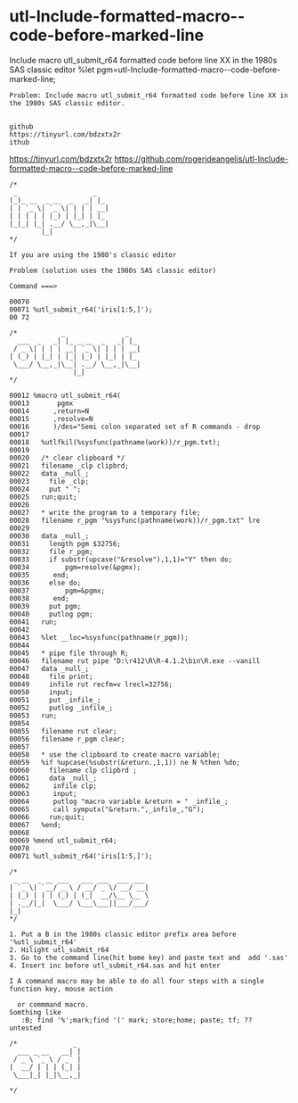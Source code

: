 # utl-Include-formatted-macro--code-before-marked-line
Include macro utl_submit_r64 formatted code before line XX in the 1980s SAS classic editor
    %let pgm=utl-Include-formatted-macro--code-before-marked-line;

    Problem: Include macro utl_submit_r64 formatted code before line XX in the 1980s SAS classic editor.


    github
    https://tinyurl.com/bdzxtx2r
    ithub
https://tinyurl.com/bdzxtx2r
https://github.com/rogerjdeangelis/utl-Include-formatted-macro--code-before-marked-line




    /*
     _                   _
    (_)_ __  _ __  _   _| |_
    | | `_ \| `_ \| | | | __|
    | | | | | |_) | |_| | |_
    |_|_| |_| .__/ \__,_|\__|
            |_|
    */

    If you are using the 1980's classic editor

    Problem (solution uses the 1980s SAS classic editor)

    Command ===>

    00070
    00071 %utl_submit_r64('iris[1:5,]');
    00 72

    /*           _               _
      ___  _   _| |_ _ __  _   _| |_
     / _ \| | | | __| `_ \| | | | __|
    | (_) | |_| | |_| |_) | |_| | |_
     \___/ \__,_|\__| .__/ \__,_|\__|
                    |_|
    */

    00012 %macro utl_submit_r64(
    00013       pgmx
    00014      ,return=N
    00015      ,resolve=N
    00016      )/des="Semi colon separated set of R commands - drop
    00017
    00018   %utlfkil(%sysfunc(pathname(work))/r_pgm.txt);
    00019
    00020   /* clear clipboard */
    00021   filename _clp clipbrd;
    00022   data _null_;
    00023     file _clp;
    00024     put " ";
    00025   run;quit;
    00026
    00027   * write the program to a temporary file;
    00028   filename r_pgm "%sysfunc(pathname(work))/r_pgm.txt" lre
    00029
    00030   data _null_;
    00031     length pgm $32756;
    00032     file r_pgm;
    00033     if substr(upcase("&resolve"),1,1)="Y" then do;
    00034         pgm=resolve(&pgmx);
    00035      end;
    00036     else do;
    00037         pgm=&pgmx;
    00038      end;
    00039     put pgm;
    00040     putlog pgm;
    00041   run;
    00042
    00043   %let __loc=%sysfunc(pathname(r_pgm));
    00044
    00045   * pipe file through R;
    00046   filename rut pipe "D:\r412\R\R-4.1.2\bin\R.exe --vanill
    00047   data _null_;
    00048     file print;
    00049     infile rut recfm=v lrecl=32756;
    00050     input;
    00051     put _infile_;
    00052     putlog _infile_;
    00053   run;
    00054
    00055   filename rut clear;
    00056   filename r_pgm clear;
    00057
    00058   * use the clipboard to create macro variable;
    00059   %if %upcase(%substr(&return.,1,1)) ne N %then %do;
    00060     filename clp clipbrd ;
    00061     data _null_;
    00062      infile clp;
    00063      input;
    00064      putlog "macro variable &return = " _infile_;
    00065      call symputx("&return.",_infile_,"G");
    00066     run;quit;
    00067   %end;
    00068
    00069 %mend utl_submit_r64;
    00070
    00071 %utl_submit_r64('iris[1:5,]');

    /*
     _ __  _ __ ___   ___ ___  ___ ___
    | `_ \| `__/ _ \ / __/ _ \/ __/ __|
    | |_) | | | (_) | (_|  __/\__ \__ \
    | .__/|_|  \___/ \___\___||___/___/
    |_|
    */

    1. Put a B in the 1980s classic editor prefix area before '%utl_submit_r64'
    2. Hilight utl_submit_r64
    3. Go to the command line(hit bome key) and paste text and  add '.sas'
    4. Insert inc before utl_submit_r64.sas and hit enter

    I A command macro may be able to do all four steps with a single function key, mouse action

      or commmand macro.
    Somthing like
       :B; find '%';mark;find '(' mark; store;home; paste; tf; ??  untested

    /*              _
      ___ _ __   __| |
     / _ \ `_ \ / _` |
    |  __/ | | | (_| |
     \___|_| |_|\__,_|

    */
